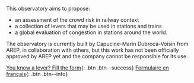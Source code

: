 This observatory aims to propose:
* an assessment of the crowd risk in railway context
* a collection of levers that may be used in stations and trains
* a global evaluation of congestion in stations around the world.

The observatory is currently built by Capucine-Marin Dubroca-Voisin from AREP, in collaboration with others, but this work has not been officially approved by AREP yet and the company cannot be responsible for its use.

[You know a lever? Fill the form](https://forms.office.com/e/GssqPU42jv){: .btn .btn--success}
[Formulaire en français](https://forms.office.com/e/gDq5fn1rqF){: .btn .btn--info}
